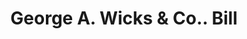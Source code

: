 ---
doi: 10.7916/D8G17BW5
date_other: '1860'
date_other_textual: 1860-1869
form: printed ephemera
genre:
- Invoices
name:
- George A. Wicks & Co.
object_in_context_url: https://biggert.cul.columbia.edu/items/view/ave_biggert_01006
subject_hierarchical_geographic:
- New York, New York, United States
subject_name:
- George A. Wicks & Co.
title: George A. Wicks & Co.. Bill
sort_title: George A. Wicks & Co.. Bill
call_number: ave_biggert_01006
coordinates:
- 40.71277777777778,-74.00583333333333
pid: ave_biggert_01006
identifiers: ave_biggert_01006
thumbnail: https://derivativo-1.library.columbia.edu/iiif/2/ldpd:344310/full/!256,256/0/native.jpg
permalink: "/items/ave_biggert_01006/"
layout: iiif-image-page
---